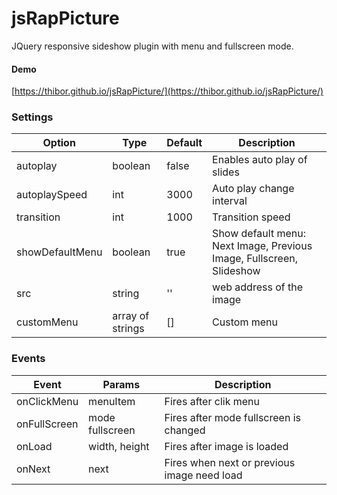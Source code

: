 # jsRapPicture
JQuery responsive sideshow plugin with menu and fullscreen mode.

#### Demo

[https://thibor.github.io/jsRapPicture/](https://thibor.github.io/jsRapPicture/) 

### Settings

Option | Type | Default | Description
------ | ---- | ------- | -----------
autoplay | boolean | false | Enables auto play of slides
autoplaySpeed | int | 3000 | Auto play change interval
transition | int | 1000 | Transition speed
showDefaultMenu | boolean | true | Show default menu: Next Image, Previous Image, Fullscreen, Slideshow
src | string | '' | web address of the image
customMenu | array of strings| [] | Custom menu

### Events

Event | Params | Description
------ | ---- | -------
onClickMenu | menuItem | Fires after clik menu
onFullScreen | mode fullscreen | Fires after mode fullscreen is changed
onLoad | width, height  | Fires after image is loaded
onNext | next | Fires when next or previous image need load
